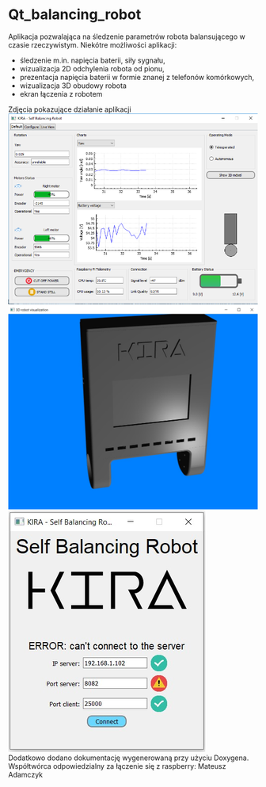 # Qt_balancing_robot
Aplikacja pozwalająca na śledzenie parametrów robota balansującego w czasie rzeczywistym.
Niekótre możliwości aplikacji:
- śledzenie m.in. napięcia baterii, siły sygnału,
- wizualizacja 2D odchylenia robota od pionu,
- prezentacja napięcia baterii w formie znanej z telefonów komórkowych,   
- wizualizacja 3D obudowy robota  
- ekran łączenia z robotem 
  
Zdjęcia pokazujące działanie aplikacji  
![](images/zdj.png)
![](images/wizualizacja3d.jpg)
![](images/connectwindow_error.jpg)  
Dodatkowo dodano dokumentację wygenerowaną przy użyciu Doxygena.  
Współtwórca odpowiedzialny za łączenie się z raspberry: Mateusz Adamczyk
